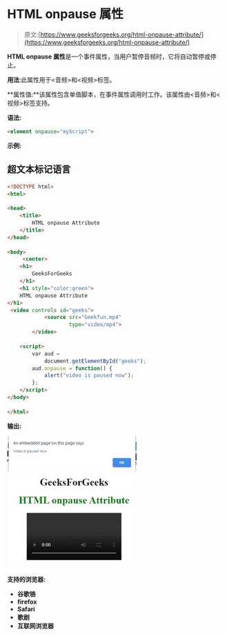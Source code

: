 # HTML onpause 属性

> 原文:[https://www.geeksforgeeks.org/html-onpause-attribute/](https://www.geeksforgeeks.org/html-onpause-attribute/)

**HTML onpause 属性**是一个事件属性，当用户暂停音频时，它将自动暂停或停止。

**用法**:此属性用于<音频>和<视频>标签。

**属性值:**该属性包含单值脚本，在事件属性调用时工作。该属性由<音频>和<视频>标签支持。

**语法:**

```html
<element onpause="myScript">
```

**示例:**

## 超文本标记语言

```html
<!DOCTYPE html>
<html>

<head>
    <title>
        HTML onpause Attribute
    </title>
</head>

<body>
     <center>
    <h1>
        GeeksForGeeks
    </h1>
    <h1 style="color:green">
    HTML onpause Attribute
</h1>
 <video controls id="geeks">
            <source src="Geekfun.mp4"
                    type="video/mp4">
        </video>

    <script>
        var aud =
            document.getElementById("geeks");
        aud.onpause = function() {
            alert("video is paused now");
        };
    </script>
</body>

</html>
```

**输出:**

![](img/542835a06b6daeaf63ae9d245e88d10a.png) ![](img/293efada1dd0777e13c9cfc7558ca347.png)

**支持的浏览器:**

*   **谷歌铬**
*   **firefox**
*   **Safari**
*   **歌剧**
*   **互联网浏览器**